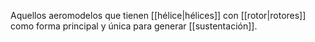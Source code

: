 Aquellos aeromodelos que tienen [[hélice|hélices]] con [[rotor|rotores]] como forma principal y única para generar [[sustentación]].